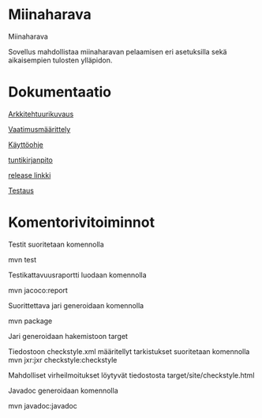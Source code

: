 # Miinaharava
Miinaharava

Sovellus mahdollistaa miinaharavan pelaamisen eri asetuksilla sekä aikaisempien tulosten ylläpidon.

# Dokumentaatio

[Arkkitehtuurikuvaus](dokumentaatio/arkkitehtuuri.md)

[Vaatimusmäärittely](dokumentaatio/Vaatimusmäärittely.md)

[Käyttöohje](dokumentaatio/Käyttöohje.md)

[tuntikirjanpito](dokumentaatio/tuntikirjanpito.odt)

[release linkki](https://github.com/Alluton/miinaharava/releases/latest)

[Testaus](dokumentaatio/Testaus.md)

# Komentorivitoiminnot

Testit suoritetaan komennolla

mvn test

Testikattavuusraportti luodaan komennolla

mvn jacoco:report

Suorittettava jari generoidaan komennolla

mvn package

Jari generoidaan hakemistoon target

Tiedostoon checkstyle.xml määritellyt tarkistukset suoritetaan komennolla mvn jxr:jxr checkstyle:checkstyle

Mahdolliset virheilmoitukset löytyvät tiedostosta target/site/checkstyle.html

Javadoc generoidaan komennolla

mvn javadoc:javadoc
